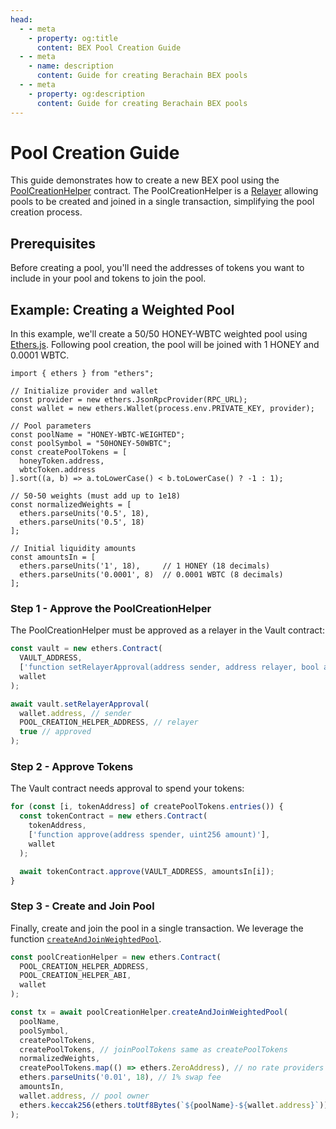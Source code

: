 ```yaml
---
head:
  - - meta
    - property: og:title
      content: BEX Pool Creation Guide
  - - meta
    - name: description
      content: Guide for creating Berachain BEX pools
  - - meta
    - property: og:description
      content: Guide for creating Berachain BEX pools
---
```


<script setup>
  import config from '@berachain/config/constants.json';
</script>

# Pool Creation Guide

This guide demonstrates how to create a new BEX pool using the [PoolCreationHelper](/developers/contracts/factory/pool-creation-helper) contract. The PoolCreationHelper is a [Relayer](/developers/contracts/relayers) allowing pools to be created and joined in a single transaction, simplifying the pool creation process.

## Prerequisites

Before creating a pool, you'll need the addresses of tokens you want to include in your pool and tokens to join the pool.

## Example: Creating a Weighted Pool

In this example, we'll create a 50/50 HONEY-WBTC weighted pool using [Ethers.js](https://docs.ethers.org/v6/). Following pool creation, the pool will be joined with 1 HONEY and 0.0001 WBTC.

```js-vue
import { ethers } from "ethers";

// Initialize provider and wallet
const provider = new ethers.JsonRpcProvider(RPC_URL);
const wallet = new ethers.Wallet(process.env.PRIVATE_KEY, provider);

// Pool parameters
const poolName = "HONEY-WBTC-WEIGHTED";
const poolSymbol = "50HONEY-50WBTC";
const createPoolTokens = [
  honeyToken.address,
  wbtcToken.address
].sort((a, b) => a.toLowerCase() < b.toLowerCase() ? -1 : 1);

// 50-50 weights (must add up to 1e18)
const normalizedWeights = [
  ethers.parseUnits('0.5', 18),
  ethers.parseUnits('0.5', 18)
];

// Initial liquidity amounts
const amountsIn = [
  ethers.parseUnits('1', 18),     // 1 HONEY (18 decimals)
  ethers.parseUnits('0.0001', 8)  // 0.0001 WBTC (8 decimals)
];
```

### Step 1 - Approve the PoolCreationHelper

The PoolCreationHelper must be approved as a relayer in the Vault contract:

```js
const vault = new ethers.Contract(
  VAULT_ADDRESS,
  ['function setRelayerApproval(address sender, address relayer, bool approved)'],
  wallet
);

await vault.setRelayerApproval(
  wallet.address, // sender
  POOL_CREATION_HELPER_ADDRESS, // relayer
  true // approved
);
```

### Step 2 - Approve Tokens

The Vault contract needs approval to spend your tokens:

```js
for (const [i, tokenAddress] of createPoolTokens.entries()) {
  const tokenContract = new ethers.Contract(
    tokenAddress,
    ['function approve(address spender, uint256 amount)'],
    wallet
  );

  await tokenContract.approve(VAULT_ADDRESS, amountsIn[i]);
}
```

### Step 3 - Create and Join Pool

Finally, create and join the pool in a single transaction. We leverage the function [`createAndJoinWeightedPool`](/developers/contracts/factory/pool-creation-helper#createandjoinweightedpool).

```js
const poolCreationHelper = new ethers.Contract(
  POOL_CREATION_HELPER_ADDRESS,
  POOL_CREATION_HELPER_ABI,
  wallet
);

const tx = await poolCreationHelper.createAndJoinWeightedPool(
  poolName,
  poolSymbol,
  createPoolTokens,
  createPoolTokens, // joinPoolTokens same as createPoolTokens
  normalizedWeights,
  createPoolTokens.map(() => ethers.ZeroAddress), // no rate providers
  ethers.parseUnits('0.01', 18), // 1% swap fee
  amountsIn,
  wallet.address, // pool owner
  ethers.keccak256(ethers.toUtf8Bytes(`${poolName}-${wallet.address}`)) // salt
);
```

